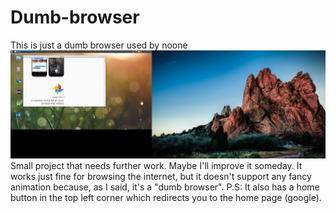 # Dumb-browser
This is just a dumb browser used by noone
![Screenshot](browser.png)
Small project that needs further work. Maybe I'll improve it someday. It works just fine for browsing the internet, but it doesn't support any fancy animation because, as I said, it's a "dumb browser".
P.S: It also has a home button in the top left corner which redirects you to the home page (google).
